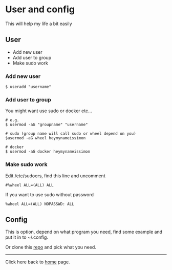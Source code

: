 # User and config
This will help my life a bit easily 

## User

- Add new user
- Add user to group
- Make sudo work

### Add new user

    $ useradd "username"

### Add user to group
You might want use sudo or docker etc...

    # e.g.
    $ usermod -aG "groupname" "username"

    # sudo (group name will call sudo or wheel depend on you)
    $usermod -aG wheel heymynameissimon

    # docker
    $ usermod -aG docker heymynameissimon

### Make sudo work
Edit /etc/sudoers, find this line and uncomment
    
    #%wheel ALL=(ALL) ALL

If you want to use sudo without password

    %wheel ALL=(ALL) NOPASSWD: ALL

## Config
This is option, depend on what program you need,
find some example and put it in to ~/.config.

Or clone this [repo](https://github.com/Rainbowpen/quick-dotfile.git) and pick what you need.


---


Click here back to [home](./README.md) page.
